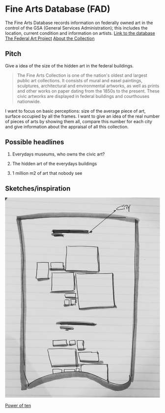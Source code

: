 # Fine Arts Database (FAD)

The Fine Arts Database records information on federally owned art in the control of the GSA (General Services Administration); this includes the location, current condition and information on artists.
[Link to the database](https://catalog.data.gov/dataset/fine-arts-database-fad)
[The Federal Art Project](http://depts.washington.edu/depress/FAP.shtml)
[About the Collection](https://gsa.gov/fa/#/about-the-collection)

## Pitch

Give a idea of the size of the hidden art in the federal buildings.

> The Fine Arts Collection is one of the nation's oldest and largest public art collections. It consists of mural and easel paintings, sculptures, architectural and environmental artworks, as well as prints and other works on paper dating from the 1850s to the present. These civic artworks are displayed in federal buildings and courthouses nationwide.

I want to focus on basic perceptions: size of the average piece of art, surface occupied by all the frames. I want to give an idea of the real number of pieces of arts by showing them all, compare this number for each city and give information about the appraisal of all this collection.

## Possible headlines

1. Everydays museums, who owns the civic art?

2. The hidden art of the everydays buildings

3. 1 million m2 of art that nobody see

## Sketches/inspiration

![](https://github.com/mathieulede/data-studio/blob/master/code/project1/IMG_0425.JPG?raw=true)

[Power of ten](https://www.youtube.com/watch?v=0fKBhvDjuy0)
